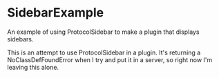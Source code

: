 # SidebarExample
An example of using ProtocolSidebar to make a plugin that displays sidebars. 

This is an attempt to use ProtocolSidebar in a plugin. It's returning a NoClassDefFoundError when I try and put it in a server, so right now I'm leaving this alone. 

